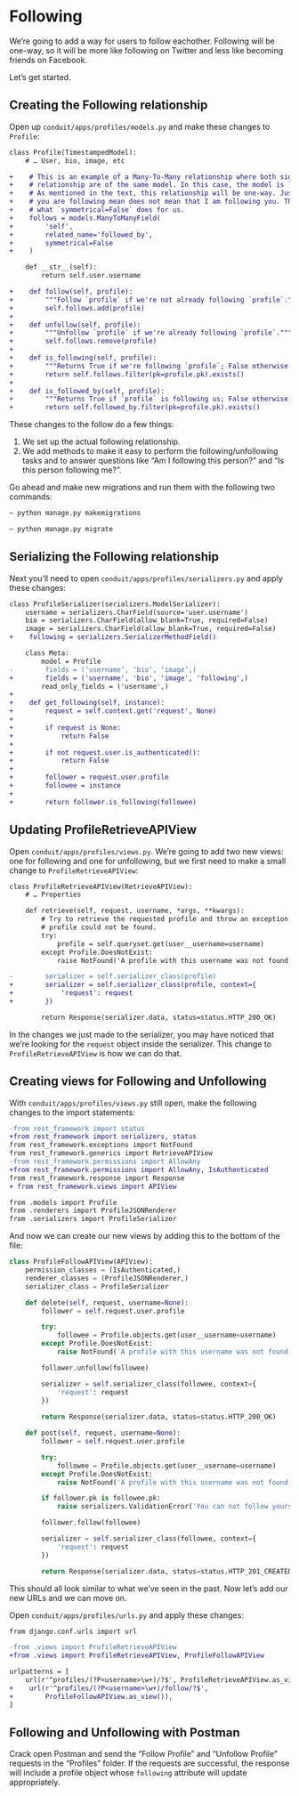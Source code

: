 # Following

We’re going to add a way for users to follow eachother. Following will be one-way, so it will be more like following on Twitter and less like becoming friends on Facebook.

Let’s get started.

## Creating the Following relationship

Open up `conduit/apps/profiles/models.py` and make these changes to `Profile`:

```diff
class Profile(TimestampedModel):
    # … User, bio, image, etc

+    # This is an example of a Many-To-Many relationship where both sides of the
+    # relationship are of the same model. In this case, the model is `Profile`.
+    # As mentioned in the text, this relationship will be one-way. Just because
+    # you are following mean does not mean that I am following you. This is
+    # what `symmetrical=False` does for us.
+    follows = models.ManyToManyField(
+        'self',
+        related_name='followed_by',
+        symmetrical=False
+    )

    def __str__(self):
        return self.user.username

+    def follow(self, profile):
+        """Follow `profile` if we're not already following `profile`."""
+        self.follows.add(profile)
+
+    def unfollow(self, profile):
+        """Unfollow `profile` if we're already following `profile`."""
+        self.follows.remove(profile)
+
+    def is_following(self, profile):
+        """Returns True if we're following `profile`; False otherwise."""
+        return self.follows.filter(pk=profile.pk).exists()
+
+    def is_followed_by(self, profile):
+        """Returns True if `profile` is following us; False otherwise."""
+        return self.followed_by.filter(pk=profile.pk).exists()
```

These changes to the follow do a few things:

1. We set up the actual following relationship.
2. We add methods to make it easy to perform the following/unfollowing tasks and to answer questions like “Am I following this person?” and “Is this person following me?”.

Go ahead and make new migrations and run them with the following two commands:

```bash
~ python manage.py makemigrations
```

```bash
~ python manage.py migrate
```

## Serializing the Following relationship

Next you’ll need to open `conduit/apps/profiles/serializers.py` and apply these changes:

```diff
class ProfileSerializer(serializers.ModelSerializer):
    username = serializers.CharField(source='user.username')
    bio = serializers.CharField(allow_blank=True, required=False)
    image = serializers.CharField(allow_blank=True, required=False)
+    following = serializers.SerializerMethodField()

    class Meta:
        model = Profile
-        fields = (‘username’, ‘bio’, ‘image’,)
+        fields = ('username', 'bio', 'image', 'following',)
        read_only_fields = ('username',)
+
+    def get_following(self, instance):
+        request = self.context.get('request', None)
+
+        if request is None:
+            return False
+
+        if not request.user.is_authenticated():
+            return False
+
+        follower = request.user.profile
+        followee = instance
+
+        return follower.is_following(followee)
```

## Updating ProfileRetrieveAPIView

Open `conduit/apps/profiles/views.py`. We’re going to add two new views: one for following and one for unfollowing, but we first need to make a small change to `ProfileRetrieveAPIView`:

```diff
class ProfileRetrieveAPIView(RetrieveAPIView):
    # … Properties

    def retrieve(self, request, username, *args, **kwargs):
        # Try to retrieve the requested profile and throw an exception if the
        # profile could not be found.
        try:
            profile = self.queryset.get(user__username=username)
        except Profile.DoesNotExist:
            raise NotFound('A profile with this username was not found.')

-        serializer = self.serializer_class(profile)
+        serializer = self.serializer_class(profile, context={
+            'request': request
+        })

        return Response(serializer.data, status=status.HTTP_200_OK)
```

In the changes we just made to the serializer, you may have noticed that we’re looking for the `request` object inside the serializer. This change to `ProfileRetrieveAPIView` is how we can do that.

## Creating views for Following and Unfollowing

With `conduit/apps/profiles/views.py` still open, make the following changes to the import statements:

```diff
-from rest_framework import status
+from rest_framework import serializers, status
from rest_framework.exceptions import NotFound
from rest_framework.generics import RetrieveAPIView
-from rest_framework.permissions import AllowAny
+from rest_framework.permissions import AllowAny, IsAuthenticated
from rest_framework.response import Response
+ from rest_framework.views import APIView

from .models import Profile
from .renderers import ProfileJSONRenderer
from .serializers import ProfileSerializer
```

And now we can create our new views by adding this to the bottom of the file:

```python
class ProfileFollowAPIView(APIView):
    permission_classes = (IsAuthenticated,)
    renderer_classes = (ProfileJSONRenderer,)
    serializer_class = ProfileSerializer

    def delete(self, request, username=None):
        follower = self.request.user.profile

        try:
            followee = Profile.objects.get(user__username=username)
        except Profile.DoesNotExist:
            raise NotFound('A profile with this username was not found.')

        follower.unfollow(followee)

        serializer = self.serializer_class(followee, context={
            'request': request
        })
        
        return Response(serializer.data, status=status.HTTP_200_OK)

    def post(self, request, username=None):
        follower = self.request.user.profile

        try:
            followee = Profile.objects.get(user__username=username)
        except Profile.DoesNotExist:
            raise NotFound('A profile with this username was not found.')

        if follower.pk is followee.pk:
            raise serializers.ValidationError('You can not follow yourself.')

        follower.follow(followee)

        serializer = self.serializer_class(followee, context={
            'request': request
        })

        return Response(serializer.data, status=status.HTTP_201_CREATED)
```

This should all look similar to what we’ve seen in the past. Now let’s add our new URLs and we can move on.

Open `conduit/apps/profiles/urls.py` and apply these changes:

```diff
from django.conf.urls import url

-from .views import ProfileRetrieveAPIView
+from .views import ProfileRetrieveAPIView, ProfileFollowAPIView

urlpatterns = [
    url(r'^profiles/(?P<username>\w+)/?$', ProfileRetrieveAPIView.as_view()),
+    url(r'^profiles/(?P<username>\w+)/follow/?$', 
+        ProfileFollowAPIView.as_view()),
]
```

## Following and Unfollowing with Postman

Crack open Postman and send the “Follow Profile” and “Unfollow Profile” requests in the “Profiles” folder. If the requests are successful, the response will include a profile object whose `following` attribute will update appropriately.